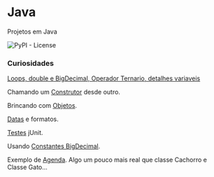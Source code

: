 # Java

Projetos em Java


![PyPI - License](https://img.shields.io/pypi/l/Django.svg?style=for-the-badge)


### Curiosidades

[Loops, double e BigDecimal, Operador Ternario, detalhes variaveis](Basic/src/xyz/infodata) 

Chamando um [Construtor](Basic/src/xyz/infodata/construtor) desde outro.

Brincando com [Objetos](Basic/src/xyz/infodata/objetos). 

[Datas](Basic/src/xyz/infodata/data) e formatos.

[Testes](Basic/src/xyz/infodata/testes) jUnit.

Usando [Constantes BigDecimal](Basic/src/xyz/infodata/const_static_bigdecimal).

Exemplo de [Agenda](Basic/src/xyz/infodata/agenda). Algo um pouco mais real que classe Cachorro e Classe Gato...


